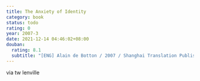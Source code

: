 ```yaml
---
title: The Anxiety of Identity
category: book
status: todo
rating: 0
year: 2007-3
date: 2021-12-14 04:46:02+08:00
douban:
  rating: 8.1
  subtitle: "[ENG] Alain de Botton / 2007 / Shanghai Translation Publishing House"
---
```


via tw lenville
